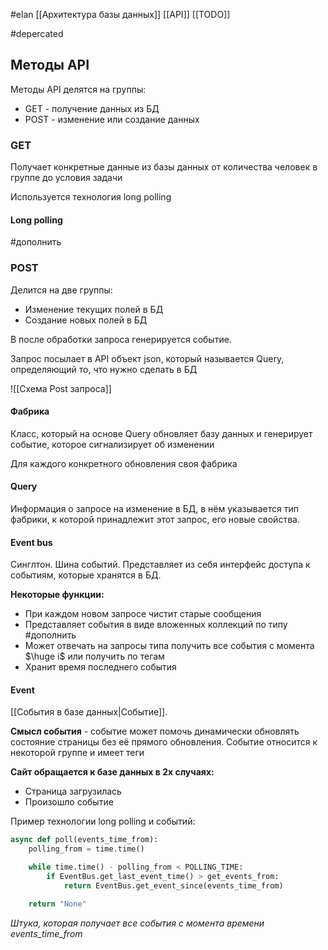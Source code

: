 #elan 
[[Архитектура базы данных]]
[[API]]
[[TODO]]




#depercated
## Методы API

Методы API делятся на группы: 
* GET - получение данных из БД
* POST - изменение или создание данных

### GET

Получает конкретные данные из базы данных от количества человек в группе до условия задачи

Используется технология long polling

#### Long polling
#дополнить 

### POST

Делится на две группы:
* Изменение текущих полей в БД
* Создание новых полей в БД

В после обработки запроса генерируется событие.

Запрос посылает в API объект json, который называется Query, определяющий то, что нужно сделать в БД

![[Схема Post запроса]]
#### Фабрика 
Класс, который на основе Query обновляет базу данных и генерирует событие, которое сигнализирует об изменении

Для каждого конкретного обновления своя фабрика

#### Query
Информация о запросе на изменение в БД, в нём указывается тип фабрики, к которой принадлежит этот запрос, его новые свойства.

#### Event bus
Синглтон. Шина событий. 
Представляет из себя интерфейс доступа к событиям, которые хранятся в БД.

**Некоторые функции:**
* При каждом новом запросе чистит старые сообщения
* Представляет события в виде вложенных коллекций по типу #дополнить
* Может отвечать на запросы типа получить все события с момента $\huge i$ или получить по тегам 
* Хранит время последнего события
#### Event
[[События в базе данных|Событие]]. 

**Смысл события** - событие может помочь динамически обновлять состояние страницы без её прямого обновления. Событие относится к некоторой группе и имеет теги

**Сайт обращается к базе данных в 2х случаях:**
* Страница загрузилась
* Произошло событие

Пример технологии long polling и событий:
```python
async def poll(events_time_from):
	polling_from = time.time()

	while time.time() - polling_from < POLLING_TIME:
		if EventBus.get_last_event_time() > get_events_from:
			return EventBus.get_event_since(events_time_from)

	return "None"
```
*Штука, которая получает все события с момента времени events_time_from*






